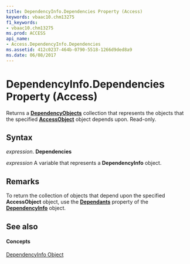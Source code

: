 ```yaml
---
title: DependencyInfo.Dependencies Property (Access)
keywords: vbaac10.chm13275
f1_keywords:
- vbaac10.chm13275
ms.prod: ACCESS
api_name:
- Access.DependencyInfo.Dependencies
ms.assetid: 412c0237-464b-0790-5518-1266d9ded8a9
ms.date: 06/08/2017
---
```



# DependencyInfo.Dependencies Property (Access)

Returns a  **[DependencyObjects](dependencyobjects-object-access.md)** collection that represents the objects that the specified **[AccessObject](accessobject-object-access.md)** object depends upon. Read-only.


## Syntax

 _expression_. **Dependencies**

 _expression_ A variable that represents a **DependencyInfo** object.


## Remarks

To return the collection of objects that depend upon the specified  **AccessObject** object, use the **[Dependants](dependencyinfo-dependants-property-access.md)** property of the **[DependencyInfo](dependencyinfo-object-access.md)** object.


## See also


#### Concepts


[DependencyInfo Object](dependencyinfo-object-access.md)

